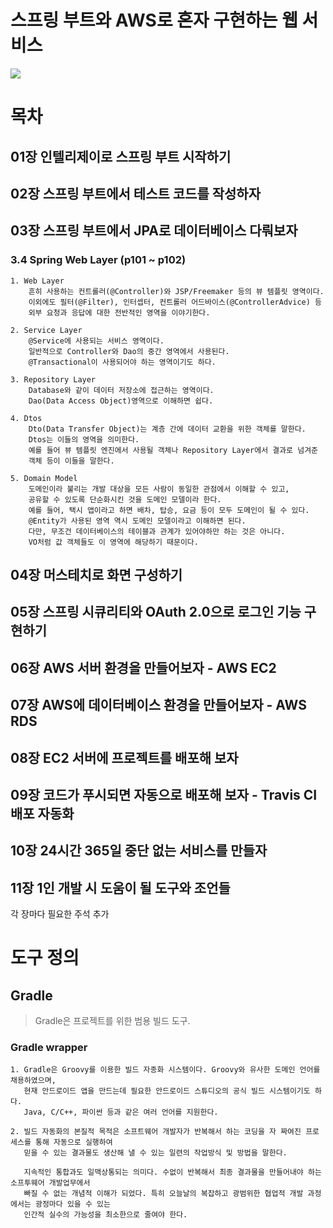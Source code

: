 # 스프링 부트와 AWS로 혼자 구현하는 웹 서비스

![](https://t1.daumcdn.net/cfile/tistory/994D4A415DE2738514)

# 목차
## 01장 인텔리제이로 스프링 부트 시작하기
## 02장 스프링 부트에서 테스트 코드를 작성하자
## 03장 스프링 부트에서 JPA로 데이터베이스 다뤄보자
### 3.4 Spring Web Layer (p101 ~ p102)
    1. Web Layer  
        흔히 사용하는 컨트롤러(@Controller)와 JSP/Freemaker 등의 뷰 템플릿 영역이다.  
        이외에도 필터(@Filter), 인터셉터, 컨트롤러 어드바이스(@ControllerAdvice) 등    
        외부 요청과 응답에 대한 전반적인 영역을 이야기한다.  
        
    2. Service Layer  
        @Service에 사용되는 서비스 영역이다.  
        일반적으로 Controller와 Dao의 중간 영역에서 사용된다.  
        @Transactional이 사용되어야 하는 영역이기도 하다.   
        
    3. Repository Layer  
        Database와 같이 데이터 저장소에 접근하는 영역이다.   
        Dao(Data Access Object)영역으로 이해하면 쉽다.   
        
    4. Dtos   
        Dto(Data Transfer Object)는 계층 간에 데이터 교환을 위한 객체를 말한다.   
        Dtos는 이들의 영역을 의미한다.   
        예를 들어 뷰 템플릿 엔진에서 사용될 객체나 Repository Layer에서 결과로 넘겨준  
        객체 등이 이들을 말한다.   
        
    5. Domain Model   
        도메인이라 불리는 개발 대상을 모든 사람이 동일한 관점에서 이해할 수 있고,  
        공유할 수 있도록 단순화시킨 것을 도메인 모델이라 한다.   
        예를 들어, 택시 앱이라고 하면 배차, 탑승, 요금 등이 모두 도메인이 될 수 있다.   
        @Entity가 사용된 영역 역시 도메인 모델이라고 이해하면 된다.   
        다만, 무조건 데이터베이스의 테이블과 관계가 있어야하만 하는 것은 아니다.   
        VO처럼 값 객체들도 이 영역에 해당하기 때문이다.   
        
## 04장 머스테치로 화면 구성하기
## 05장 스프링 시큐리티와 OAuth 2.0으로 로그인 기능 구현하기
## 06장 AWS 서버 환경을 만들어보자 - AWS EC2
## 07장 AWS에 데이터베이스 환경을 만들어보자 - AWS RDS
## 08장 EC2 서버에 프로젝트를 배포해 보자
## 09장 코드가 푸시되면 자동으로 배포해 보자 - Travis CI 배포 자동화
## 10장 24시간 365일 중단 없는 서비스를 만들자
## 11장 1인 개발 시 도움이 될 도구와 조언들 

각 장마다 필요한 주석 추가  


# 도구 정의  

## Gradle  
> Gradle은 프로젝트를 위한 범용 빌드 도구.

### Gradle wrapper  
    1. Gradle은 Groovy를 이용한 빌드 자종화 시스템이다. Groovy와 유사한 도메인 언어를 채용하였으며,
       현재 안드로이드 앱을 만드는데 필요한 안드로이드 스튜디오의 공식 빌드 시스템이기도 하다.
       Java, C/C++, 파이썬 등과 같은 여러 언어를 지원한다.

    2. 빌드 자동화의 본질적 목적은 소프트웨어 개발자가 반복해서 하는 코딩을 자 짜여진 프로세스를 통해 자동으로 실행하여
       믿을 수 있는 결과물도 생산해 낼 수 있는 일련의 작업방식 및 방법을 말한다.  
       
       지속적인 통합과도 일맥상통되는 의미다. 수없이 반복해서 최종 결과물을 만들어내야 하는 소프투웨어 개발업무에서  
       빠질 수 없는 개념적 이해가 되었다. 특히 오늘날의 복잡하고 광범위한 협업적 개발 과정에서는 광정마다 있을 수 있는  
       인간적 실수의 가능성을 최소한으로 줄여야 한다.   
